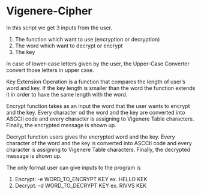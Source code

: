 # Vigenere-Cipher

In this script we get 3 inputs from the user.
1.	The function which want to use (encryption or decryption)
2.	The word which want to decrypt or encrypt 
3.	The key

In case of lower-case letters given by the user, the Upper-Case Converter convert those letters in upper case.

Key Extension Operation is a function that compares the length of user’s word and key. If the key length is smaller than the word the function extends it in order to have the same length with the word.

Encrypt function takes as an input the word that the user wants to encrypt and the key. Every character od the word and the key are converted into ASCCII code and every character is assigning to Vigenere Table characters. Finally, the encrypted message is shown up.

Decrypt function users gives the encrypted word and the key. Every character of the word and the key is converted into ASCCII code and every character is assigning to Vigenere Table characters. Finally, the decrypted message is shown up.

The only format user can give inputs to the program is
1.	Encrypt:  -e WORD_TO_ENCRYPT KEY ex. HELLO KEK
2.	Decrypt:  -d WORD_TO_DECRYPT KEY ex. RIVVS KEK










